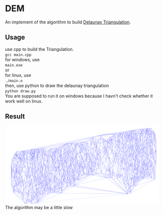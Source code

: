 # DEM
An implement of the algorithm to build [Delaunay Triangulation](https://en.wikipedia.org/wiki/Delaunay_triangulation).
## Usage
use cpp to build the Triangulation.  
`gcc main.cpp`  
for windows, use  
`main.exe`  
or  
for linux, use  
`./main.o`  
then, use python to draw the delaunay triangulation  
`python draw.py`  
You are supposed to run it on windows because I havn't check whether it work well on linux.
## Result
![result](./pics/net.png)
The algorithm may be a little slow
